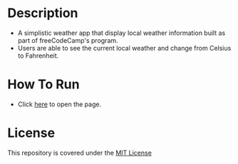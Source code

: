 # Description
* A simplistic weather app that display local weather information built as part of freeCodeCamp's program.
* Users are able to see the current local weather and change from Celsius to Fahrenheit.

# How To Run
* Click [here](https://ncaron.github.io/local-weather/) to open the page.

# License
This repository is covered under the [MIT License](LICENSE)